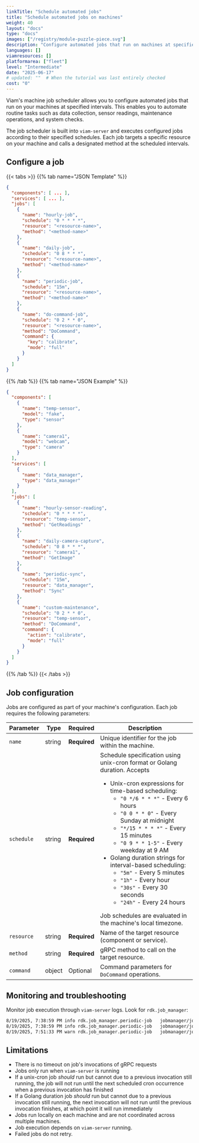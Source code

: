 ```yaml
---
linkTitle: "Schedule automated jobs"
title: "Schedule automated jobs on machines"
weight: 40
layout: "docs"
type: "docs"
images: ["/registry/module-puzzle-piece.svg"]
description: "Configure automated jobs that run on machines at specified intervals."
languages: []
viamresources: []
platformarea: ["fleet"]
level: "Intermediate"
date: "2025-06-17"
# updated: ""  # When the tutorial was last entirely checked
cost: "0"
---
```


Viam's machine job scheduler allows you to configure automated jobs that run on your machines at specified intervals. This enables you to automate routine tasks such as data collection, sensor readings, maintenance operations, and system checks.

The job scheduler is built into `viam-server` and executes configured jobs according to their specified schedules. Each job targets a specific resource on your machine and calls a designated method at the scheduled intervals.

## Configure a job

{{< tabs >}}
{{% tab name="JSON Template" %}}

```json {class="line-numbers linkable-line-numbers"}
{
  "components": [ ... ],
  "services": [ ... ],
  "jobs": [
    {
      "name": "hourly-job",
      "schedule": "0 * * * *",
      "resource": "<resource-name>",
      "method": "<method-name>"
    },
    {
      "name": "daily-job",
      "schedule": "0 8 * * *",
      "resource": "<resource-name>",
      "method": "<method-name>"
    },
    {
      "name": "periodic-job",
      "schedule": "15m",
      "resource": "<resource-name>",
      "method": "<method-name>"
    },
    {
      "name": "do-command-job",
      "schedule": "0 2 * * 0",
      "resource": "<resource-name>",
      "method": "DoCommand",
      "command": {
        "key": "calibrate",
        "mode": "full"
      }
    }
  ]
}
```

{{% /tab %}}
{{% tab name="JSON Example" %}}

```json {class="line-numbers linkable-line-numbers"}
{
  "components": [
    {
      "name": "temp-sensor",
      "model": "fake",
      "type": "sensor"
    },
    {
      "name": "camera1",
      "model": "webcam",
      "type": "camera"
    }
  ],
  "services": [
    {
      "name": "data_manager",
      "type": "data_manager"
    }
  ],
  "jobs": [
    {
      "name": "hourly-sensor-reading",
      "schedule": "0 * * * *",
      "resource": "temp-sensor",
      "method": "GetReadings"
    },
    {
      "name": "daily-camera-capture",
      "schedule": "0 8 * * *",
      "resource": "camera1",
      "method": "GetImage"
    },
    {
      "name": "periodic-sync",
      "schedule": "15m",
      "resource": "data_manager",
      "method": "Sync"
    },
    {
      "name": "custom-maintenance",
      "schedule": "0 2 * * 0",
      "resource": "temp-sensor",
      "method": "DoCommand",
      "command": {
        "action": "calibrate",
        "mode": "full"
      }
    }
  ]
}
```

{{% /tab %}}
{{< /tabs >}}

## Job configuration

Jobs are configured as part of your machine's configuration. Each job requires the following parameters:

<!-- prettier-ignore -->
| Parameter  | Type   | Required     | Description                                                      |
| ---------- | ------ | ------------ | ---------------------------------------------------------------- |
| `name`     | string | **Required** | Unique identifier for the job within the machine.                |
| `schedule` | string | **Required** | Schedule specification using unix-cron format or Golang duration. Accepts <ul><li>Unix-cron expressions for time-based scheduling:<ul><li>`"0 */6 * * *"` - Every 6 hours</li><li>`"0 0 * * 0"` - Every Sunday at midnight</li><li>`"*/15 * * * *"` - Every 15 minutes</li><li>`"0 9 * * 1-5"` - Every weekday at 9 AM</li></ul></li><li>Golang duration strings for interval-based scheduling:<ul><li>`"5m"` - Every 5 minutes</li><li>`"1h"` - Every hour</li><li>`"30s"` - Every 30 seconds</li><li>`"24h"` - Every 24 hours</li></ul></li></ul>Job schedules are evaluated in the machine's local timezone. |
| `resource` | string | **Required** | Name of the target resource (component or service).               |
| `method`   | string | **Required** | gRPC method to call on the target resource.                       |
| `command`  | object | Optional     | Command parameters for `DoCommand` operations.                    |

## Monitoring and troubleshooting

Monitor job execution through `viam-server` logs. Look for `rdk.job_manager`:

```sh {class="command-line" data-prompt="$" data-output="1-10"}
8/19/2025, 7:38:59 PM info rdk.job_manager.periodic-job   jobmanager/jobmanager.go:160   Job succeeded   response map[action:true]
8/19/2025, 7:38:59 PM info rdk.job_manager.periodic-job   jobmanager/jobmanager.go:155   Job triggered
8/19/2025, 7:51:33 PM warn rdk.job_manager.periodic-job   jobmanager/jobmanager.go:151   Could not get resource   error could not find the resource for name generic-2
```

## Limitations

- There is no timeout on job's invocations of gRPC requests
- Jobs only run when `viam-server` is running
- If a unix-cron job _should_ run but cannot due to a previous invocation still running, the job will not run until the next scheduled cron occurrence when a previous invocation has finished
- If a Golang duration job _should_ run but cannot due to a previous invocation still running, the next invocation will not run until the previous invocation finishes, at which point it will run immediately
- Jobs run locally on each machine and are not coordinated across multiple machines.
- Job execution depends on `viam-server` running.
- Failed jobs do not retry.
